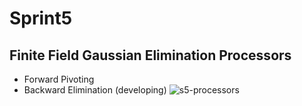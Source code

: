 # Sprint5

## Finite Field Gaussian Elimination Processors

- Forward Pivoting
- Backward Elimination (developing)
![s5-processors](https://github.com/blairtyx/EC601/blob/master/team_project/Sprint-reports/img/s5-processors)

